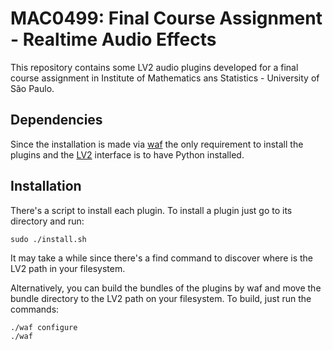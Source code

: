 MAC0499: Final Course Assignment - Realtime Audio Effects
==============================

This repository contains some LV2 audio plugins developed for a final course assignment in Institute of Mathematics ans Statistics - University of São Paulo.

## Dependencies

Since the installation is made via
[waf](http://waf.io/book/) the only requirement to install the plugins and the
[LV2](http://lv2plug.in/) interface is to have Python installed.

## Installation

There's a script to install each plugin. To install a plugin just go to its directory and run:
```
sudo ./install.sh
```
It may take a while since there's a find command to discover where is the LV2 path in your filesystem.

Alternatively, you can build the bundles of the plugins by waf and move the bundle directory to the LV2 path on your filesystem. To build, just run the commands:
```
./waf configure
./waf
```
